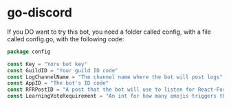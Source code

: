 # go-discord

If you DO want to try this bot, you need a folder called config, with a file called config.go, with the following code:

```go
package config

const Key = "Yoru bot key"
const GuildID = "Your guild ID code"
const LogChannelName = "The channel name where the bot will post logs"
const AppID = "The bot's ID code"
const RFRPostID = "A post that the bot will use to listen for React-For-Roles"
const LearningVoteRequirement = "An int for how many emojis triggers the bot to copy the post to Learning Reources"

```
